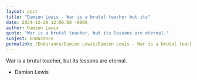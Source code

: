 ```yaml
---
layout: post
title: "Damien Lewis - War is a brutal teacher but its"
date: 2024-12-28 12:00:00 -0000
author: Damien Lewis
quote: "War is a brutal teacher, but its lessons are eternal."
subject: Endurance
permalink: /Endurance/Damien Lewis/Damien Lewis - War is a brutal teacher but its
---
```


War is a brutal teacher, but its lessons are eternal.

- Damien Lewis
